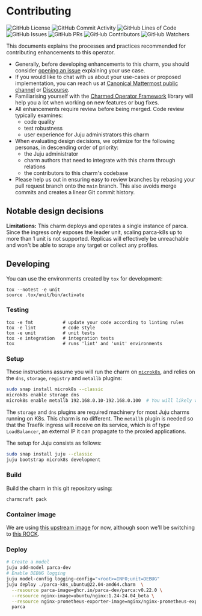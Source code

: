 # Contributing

![GitHub License](https://img.shields.io/github/license/canonical/parca-k8s-operator)
![GitHub Commit Activity](https://img.shields.io/github/commit-activity/y/canonical/parca-k8s-operator)
![GitHub Lines of Code](https://img.shields.io/tokei/lines/github/canonical/parca-k8s-operator)
![GitHub Issues](https://img.shields.io/github/issues/canonical/parca-k8s-operator)
![GitHub PRs](https://img.shields.io/github/issues-pr/canonical/parca-k8s-operator)
![GitHub Contributors](https://img.shields.io/github/contributors/canonical/parca-k8s-operator)
![GitHub Watchers](https://img.shields.io/github/watchers/canonical/parca-k8s-operator?style=social)

This documents explains the processes and practices recommended for contributing enhancements to this operator.

- Generally, before developing enhancements to this charm, you should consider [opening an issue](https://github.com/canonical/parca-k8s-operator/issues) explaining your use case.
- If you would like to chat with us about your use-cases or proposed implementation, you can reach us at [Canonical Mattermost public channel](https://chat.charmhub.io/charmhub/channels/charm-dev) or [Discourse](https://discourse.charmhub.io/).
- Familiarising yourself with the [Charmed Operator Framework](https://juju.is/docs/sdk) library will help you a lot when working on new features or bug fixes.
- All enhancements require review before being merged. Code review typically examines:
  - code quality
  - test robustness
  - user experience for Juju administrators this charm
- When evaluating design decisions, we optimize for the following personas, in descending order of priority:
  - the Juju administrator
  - charm authors that need to integrate with this charm through relations
  - the contributors to this charm's codebase
- Please help us out in ensuring easy to review branches by rebasing your pull request branch onto the `main` branch. This also avoids merge commits and creates a linear Git commit history.

## Notable design decisions

**Limitations:** 
This charm deploys and operates a single instance of parca. Since the ingress only exposes the leader unit, scaling parca-k8s up to more than 1 unit is not supported. Replicas will effectively be unreachable and won't be able to scrape any target or collect any profiles. 


## Developing

You can use the environments created by `tox` for development:

```shell
tox --notest -e unit
source .tox/unit/bin/activate
```

### Testing

```shell
tox -e fmt           # update your code according to linting rules
tox -e lint          # code style
tox -e unit          # unit tests
tox -e integration   # integration tests
tox                  # runs 'lint' and 'unit' environments
```

### Setup

These instructions assume you will run the charm on [`microk8s`](https://microk8s.io), and relies on the `dns`, `storage`, `registry` and `metallb` plugins:

```sh
sudo snap install microk8s --classic
microk8s enable storage dns
microk8s enable metallb 192.168.0.10-192.168.0.100  # You will likely want to change these IP ranges
```

The `storage` and `dns` plugins are required machinery for most Juju charms running on K8s.
This charm is no different.
The `metallb` plugin is needed so that the Traefik ingress will receive on its service, which is of type `LoadBalancer`, an external IP it can propagate to the proxied applications.

The setup for Juju consists as follows:

```sh
sudo snap install juju --classic
juju bootstrap microk8s development
```

### Build

Build the charm in this git repository using:

```shell
charmcraft pack
```

### Container image

We are using [this upstream image](ghcr.io/parca-dev/parca:v0.22.0) for now, although soon we'll be switching to [this ROCK](https://github.com/canonical/parca-rock).

### Deploy

```sh
# Create a model
juju add-model parca-dev
# Enable DEBUG logging
juju model-config logging-config="<root>=INFO;unit=DEBUG"
juju deploy ./parca-k8s_ubuntu@22.04-amd64.charm  \
  --resource parca-image=ghcr.io/parca-dev/parca:v0.22.0 \
  --resource nginx-image=ubuntu/nginx:1.24-24.04_beta \
  --resource nginx-prometheus-exporter-image=nginx/nginx-prometheus-exporter:1.1.0  \
  parca
```
